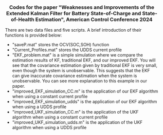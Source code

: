 <h3 style="text-align: center;">Codes for the paper "Weaknesses and Improvements of the Extended Kalman Filter for Battery State-of-Charge and State-of-Health Estimation", American Control Conference 2024</h3>
  
There are two data files and five scripts. A brief introduction of their functions is provided below:
* "saveP.mat" stores the OCV(SOC,SOH) function
* "Current_Profiles.mat" stores the UDDS current profile 
* "EKF_problem.mat" is a simple simulation where we compare the estimation results of KF, traditional EKF, and our improved EKF. You will see that the covariance estimation
 given by traditional EKF is very small, even though the system is unobservable. This suggests that the EKF can give inaccurate covariance estimation when the system is unobservable.
You can see more explanation to this example in our paper.
* "improved_EKF_simulation_CC.m" is the application of our EKF algorithm when using a constant current profile
* "improved_EKF_simulation_udds" is the application of our EKF algorithm when using a UDDS profile
* "improved_UKF_simulation_CC.m" is the application of the UKF algorithm when using a constant current profile
* "improved_UKF_simulation_udds.m" is the application of the UKF algorithm when using a UDDS profile

